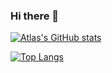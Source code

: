 ### Hi there 👋

[![Atlas's GitHub stats](https://github-readme-stats.vercel.app/api?username=ASproson)](https://github.com/ASproson/github-readme-stats)

[![Top Langs](https://github-readme-stats.vercel.app/api/top-langs/?username=ASproson)](https://github.com/ASproson/github-readme-stats)



<!--
**ASproson/ASproson** is a ✨ _special_ ✨ repository because its `README.md` (this file) appears on your GitHub profile.

Here are some ideas to get you started:

- 🔭 I’m currently working on ...
- 🌱 I’m currently learning ...
- 👯 I’m looking to collaborate on ...
- 🤔 I’m looking for help with ...
- 💬 Ask me about ...
- 📫 How to reach me: ...
- 😄 Pronouns: ...
- ⚡ Fun fact: ...
-->
